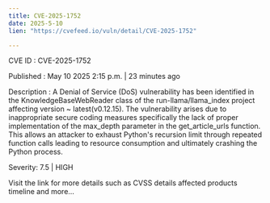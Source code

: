 ```yaml
---
title: CVE-2025-1752
date: 2025-5-10
lien: "https://cvefeed.io/vuln/detail/CVE-2025-1752"

---
```


CVE ID : CVE-2025-1752

Published :  May 10
2025
2:15 p.m. | 23 minutes ago

Description : A Denial of Service (DoS) vulnerability has been identified in the KnowledgeBaseWebReader class of the run-llama/llama_index project
affecting version ~ latest(v0.12.15). The vulnerability arises due to inappropriate secure coding measures
specifically the lack of proper implementation of the max_depth parameter in the get_article_urls function. This allows an attacker to exhaust Python's recursion limit through repeated function calls
leading to resource consumption and ultimately crashing the Python process.

Severity: 7.5 | HIGH

Visit the link for more details
such as CVSS details
affected products
timeline
and more...
